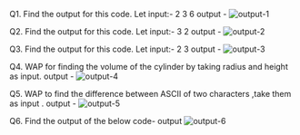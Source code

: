 Q1. Find the output for this code. Let input:- 2 3 6
output -
![output-1](https://github.com/00Tarunsain7/Assignment-2/assets/127669147/d8d09bd9-ba5f-44f7-b78d-74fcee872061)

Q2. Find the output for this code. Let input:- 3 2
output -
![output-2](https://github.com/00Tarunsain7/Assignment-2/assets/127669147/8c720446-2ce8-4b90-ae83-4c96b2d2a19b)

Q3. Find the output for this code. Let input:- 2 3
output -
![output-3](https://github.com/00Tarunsain7/Assignment-2/assets/127669147/b89e6d42-9db1-42e4-b668-8cb48495586d)

Q4. WAP for finding the volume of the cylinder by taking radius and height as input.
output -
![output-4](https://github.com/00Tarunsain7/Assignment-2/assets/127669147/1137034d-a2b9-41be-8742-91395114e5b4)

Q5. WAP to find the difference between ASCII of two characters ,take them as input .
output -
![output-5](https://github.com/00Tarunsain7/Assignment-2/assets/127669147/e4fc2a32-7bdd-43b2-bdf8-d6fc0f7076be)

Q6. Find the output of the below code-
output
![output-6](https://github.com/00Tarunsain7/Assignment-2/assets/127669147/4c5a8416-a3fb-44b5-a87e-1317bbc32147)
